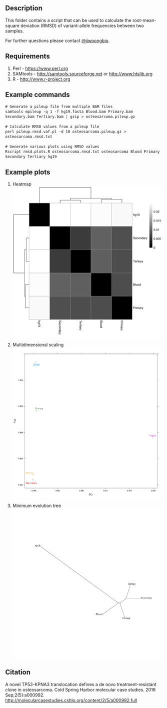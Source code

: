 ## Description

This folder contains a script that can be used to calculate the root-mean-square deviation (RMSD) of variant-allele frequencies between two samples.

For further questions please contact [@jiwoongbio](https://github.com/jiwoongbio).


## Requirements

1. Perl - https://www.perl.org
2. SAMtools - http://samtools.sourceforge.net or http://www.htslib.org
3. R - http://www.r-project.org


## Example commands

```
# Generate a pileup file from multiple BAM files
samtools mpileup -q 1 -f hg19.fasta Blood.bam Primary.bam Secondary.bam Tertiary.bam | gzip > osteosarcoma.pileup.gz

# Calculate RMSD values from a pileup file
perl pileup.rmsd.vaf.pl -d 10 osteosarcoma.pileup.gz > osteosarcoma.rmsd.txt

# Generate various plots using RMSD values
Rscript rmsd.plots.R osteosarcoma.rmsd.txt osteosarcoma Blood Primary Secondary Tertiary hg19
```


## Example plots

1. Heatmap
![](osteosarcoma.heatmap.png)

2. Multidimensional scaling
![](osteosarcoma.mds.png)

3. Minimum evolution tree
![](osteosarcoma.me.png)


## Citation

A novel TP53-KPNA3 translocation defines a de novo treatment-resistant clone in osteosarcoma.
Cold Spring Harbor molecular case studies. 2016 Sep;2(5):a000992.
http://molecularcasestudies.cshlp.org/content/2/5/a000992.full
